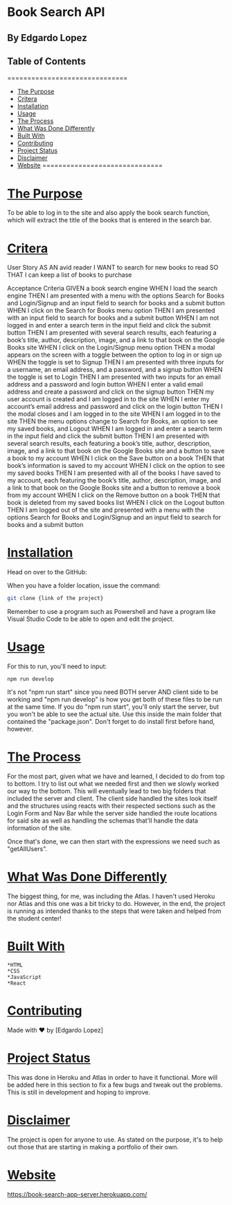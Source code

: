 Book Search API
=========================

By Edgardo Lopez
-------------------------
## Table of Contents
==============================
*   [The Purpose](#the-purpose)
*   [Critera](#criteria)
*   [Installation](#installation)
*   [Usage](#usage)
*   [The Process](#the-process)
*   [What Was Done Differently](#differently)
*   [Built With](#built-with)
*   [Contributing](#contributing)
*   [Project Status](#project-status)
*   [Disclaimer](#disclaimer)
*   [Website](#website)
==============================

#   [The Purpose](#the-purpose)

To be able to log in to the site and also apply the book search function, which will extract the title of the books that is entered in the search bar.

#   [Critera](#criteria)

User Story
AS AN avid reader
I WANT to search for new books to read
SO THAT I can keep a list of books to purchase

Acceptance Criteria
GIVEN a book search engine
WHEN I load the search engine
THEN I am presented with a menu with the options Search for Books and Login/Signup and an input field to search for books and a submit button
WHEN I click on the Search for Books menu option
THEN I am presented with an input field to search for books and a submit button
WHEN I am not logged in and enter a search term in the input field and click the submit button
THEN I am presented with several search results, each featuring a book’s title, author, description, image, and a link to that book on the Google Books site
WHEN I click on the Login/Signup menu option
THEN a modal appears on the screen with a toggle between the option to log in or sign up
WHEN the toggle is set to Signup
THEN I am presented with three inputs for a username, an email address, and a password, and a signup button
WHEN the toggle is set to Login
THEN I am presented with two inputs for an email address and a password and login button
WHEN I enter a valid email address and create a password and click on the signup button
THEN my user account is created and I am logged in to the site
WHEN I enter my account’s email address and password and click on the login button
THEN I the modal closes and I am logged in to the site
WHEN I am logged in to the site
THEN the menu options change to Search for Books, an option to see my saved books, and Logout
WHEN I am logged in and enter a search term in the input field and click the submit button
THEN I am presented with several search results, each featuring a book’s title, author, description, image, and a link to that book on the Google Books site and a button to save a book to my account
WHEN I click on the Save button on a book
THEN that book’s information is saved to my account
WHEN I click on the option to see my saved books
THEN I am presented with all of the books I have saved to my account, each featuring the book’s title, author, description, image, and a link to that book on the Google Books site and a button to remove a book from my account
WHEN I click on the Remove button on a book
THEN that book is deleted from my saved books list
WHEN I click on the Logout button
THEN I am logged out of the site and presented with a menu with the options Search for Books and Login/Signup and an input field to search for books and a submit button

#   [Installation](#installation)

Head on over to the GitHub:

When you have a folder location, issue the command:  

```bash
git clone {link of the project}
```
Remember to use a program such as Powershell and have a program like Visual Studio Code to be able to open and edit the project.

#   [Usage](#usage)

For this to run, you'll need to input:
```
npm run develop
```
It's not "npm run start" since you need BOTH server AND client side to be working and "npm run develop" is how you get both of these files to be run at the same time.  If you do "npm run start", you'll only start the server, but you won't be able to see the actual site.
Use this inside the main folder that contained the "package.json".  Don't forget to do install first before hand, however.

#   [The Process](#the-process)

For the most part, given what we have and learned, I decided to do from top to bottom.  I try to list out what we needed first and then we slowly worked our way to the bottom.  This will eventually lead to two big folders that included the server and client.  The client side handled the sites look itself and the structures using reacts with their respected sections such as the Login Form and Nav Bar while the server side handled the route locations for said site as well as handling the schemas that'll handle the data information of the site.

Once that's done, we can then start with the expressions we need such as "getAllUsers".  

#  [What Was Done Differently](#differently)

The biggest thing, for me, was including the Atlas.  I haven't used Heroku nor Atlas and this one was a bit tricky to do.  However, in the end, the project is running as intended thanks to the steps that were taken and helped from the student center!

#   [Built With](#built-with)

    *HTML
    *CSS
    *JavaScript
    *React

#  [Contributing](#contributing)
Made with ❤️ by [Edgardo Lopez]

#  [Project Status](#project-status)
This was done in Heroku and Atlas in order to have it functional.  More will be added here in this section to fix a few bugs and tweak out the problems.  This is still in development and hoping to improve.

#  [Disclaimer](#disclaimer)

The project is open for anyone to use.  As stated on the purpose, it's to help out those that are starting in making a portfolio of their own.

#   [Website](#website)

https://book-search-app-server.herokuapp.com/
